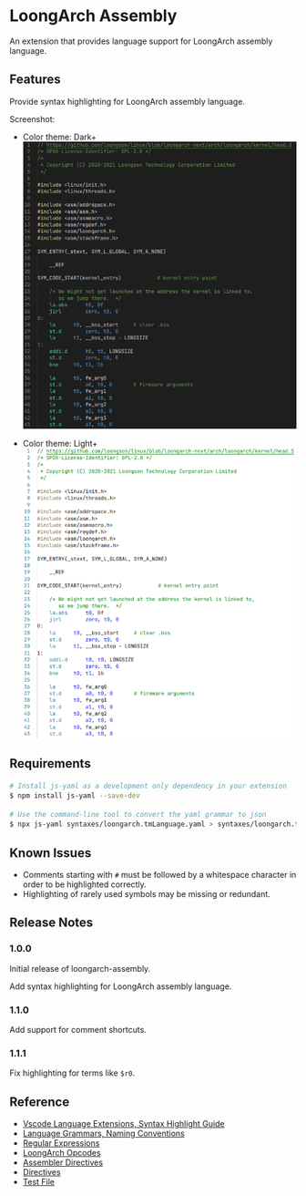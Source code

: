 # LoongArch Assembly

An extension that provides language support for LoongArch assembly language.

## Features

Provide syntax highlighting for LoongArch assembly language.

Screenshot:

* Color theme: Dark+
![dark](images/dark.png)

* Color theme: Light+
![light](images/light.png)

## Requirements

```bash
# Install js-yaml as a development only dependency in your extension
$ npm install js-yaml --save-dev

# Use the command-line tool to convert the yaml grammar to json
$ npx js-yaml syntaxes/loongarch.tmLanguage.yaml > syntaxes/loongarch.tmLanguage.json
```

## Known Issues

* Comments starting with `#` must be followed by a whitespace character in order to be highlighted correctly.
* Highlighting of rarely used symbols may be missing or redundant.

## Release Notes

### 1.0.0

Initial release of loongarch-assembly.

Add syntax highlighting for LoongArch assembly language.

### 1.1.0

Add support for comment shortcuts.

### 1.1.1

Fix highlighting for terms like `$r0`.

## Reference

* [Vscode Language Extensions, Syntax Highlight Guide](https://code.visualstudio.com/api/language-extensions/syntax-highlight-guide)
* [Language Grammars, Naming Conventions](https://macromates.com/manual/en/language_grammars#naming_conventions)
* [Regular Expressions](https://raw.githubusercontent.com/kkos/oniguruma/master/doc/RE)
* [LoongArch Opcodes](https://sourceware.org/git/?p=binutils-gdb.git;a=blob;f=opcodes/loongarch-opc.c)
* [Assembler Directives](https://sourceware.org/binutils/docs/as/Pseudo-Ops.html#Pseudo-Ops)
* [Directives](https://gcc.gnu.org/onlinedocs/cpp/Index-of-Directives.html#Index-of-Directives_fn_symbol-1)
* [Test File](https://github.com/loongson/linux/blob/loongarch-next/arch/loongarch/kernel/head.S)
